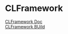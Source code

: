 # CLFramework
[CLFramework Doc](CLFramework/CLFramework.docc/CLFramework.md)  
[CLFramework BUild](CLFramework/CLFramework.docc/build.sh)
